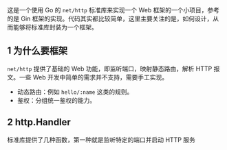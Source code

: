 这是一个使用 Go 的 `net/http` 标准库来实现一个 Web 框架的一个小项目，参考的是 Gin 框架的实现。代码其实都比较简单，这里主要关注的是，如何设计，从而能够将标准库封装为一个框架。

## 1 为什么要框架

`net/http` 提供了基础的 Web 功能，即监听端口，映射静态路由，解析 HTTP 报文。一些 Web 开发中简单的需求并不支持，需要手工实现。
- 动态路由：例如 `hello/:name` 这类的规则。
- 鉴权：分组统一鉴权的能力。

## 2 http.Handler

标准库提供了几种函数，第一种就是监听特定的端口并启动 HTTP 服务